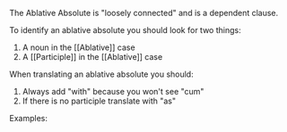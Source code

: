 The Ablative Absolute is "loosely connected" and is a dependent clause.

To identify an ablative absolute you should look for two things:

1. A noun in the [[Ablative]] case
2. A [[Participle]] in the [[Ablative]] case

When translating an ablative absolute you should:

1. Always add "with" because you won't see "cum"
2. If there is no participle translate with "as"

Examples: 

